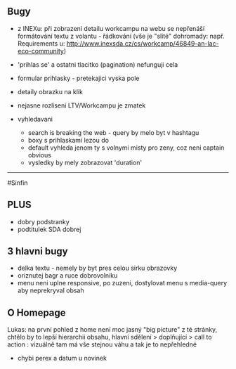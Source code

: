 ## Bugy
- z INEXu: při zobrazení detailu workcampu na webu se nepřenáší
  formátování textu z volantu - řádkování (vše je "slité" dohromady:
  např. Requirements u:
  http://www.inexsda.cz/cs/workcamp/46849-an-lac-eco-community)

- 'prihlas se' a ostatni tlacitko (pagination) nefunguji cela
- formular prihlasky - pretekajici vyska pole
- detaily obrazku na klik
- nejasne rozliseni LTV/Workcampu je zmatek
- vyhledavani
  - search is breaking the web - query by melo byt v hashtagu
  - boxy s prihlaskami lezou do
  - default vyhleda jenom ty s volnymi misty pro zeny, coz neni captain obvious
  - vysledky by mely zobrazovat 'duration'



----------------------------------------
#Sinfin

## PLUS
- dobry podstranky
- podtitulek SDA dobrej

## 3 hlavni bugy
- delka textu - nemely by byt pres celou sirku obrazovky
- oriznutej bagr a ruce dobrovolniku
- menu neni uplne responsive, po zuzeni, dostylovat menu s media-query aby neprekryval obsah

## O Homepage
Lukas: na první pohled z home není moc jasný "big picture" z té
stránky, chtělo by to lepší hierarchii obsahu, hlavní sdělení >
doplňující > call to action : vizuálně tam má vše stejnou váhu a tak
je to nepřehledné

- chybi perex a datum u novinek

